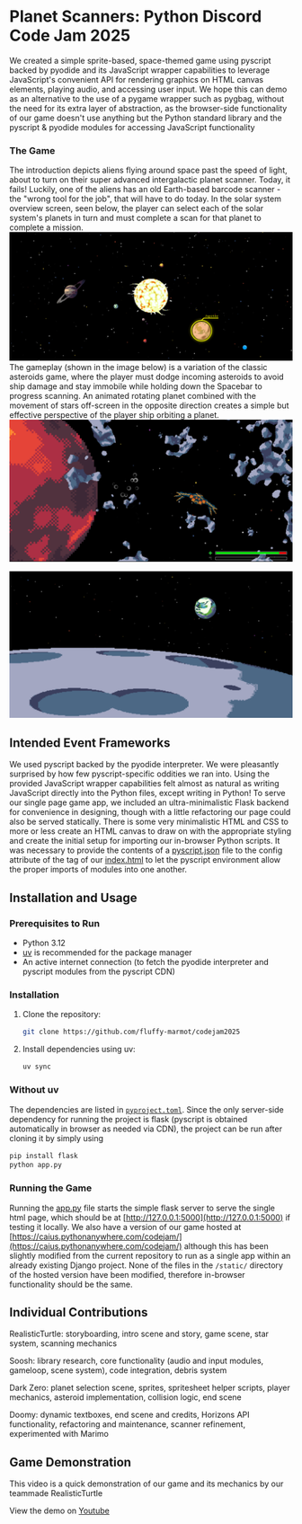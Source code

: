 # Planet Scanners: Python Discord Code Jam 2025

We created a simple sprite-based, space-themed game using pyscript backed by pyodide and its JavaScript wrapper
capabilities to leverage JavaScript's convenient API for rendering graphics on HTML canvas elements, playing
audio, and accessing user input. We hope this can demo as an alternative to the use of a pygame wrapper such as
pygbag, without the need for its extra layer of abstraction, as the browser-side functionality of our game doesn't use anything
but the Python standard library and the pyscript & pyodide modules for accessing JavaScript functionality

### The Game

The introduction depicts aliens flying around space past the speed of light, about to turn on their super
advanced intergalactic planet scanner. Today, it fails! Luckily, one of the aliens has an old Earth-based
barcode scanner - the "wrong tool for the
job", that will have to do today. In the solar system overview screen, seen below, the player can select each of the solar system's planets in turn and must complete
a scan for that planet to complete a mission.
![Planet selection screen](/readme_images/game1.png)
The gameplay (shown in the image below) is a variation of the classic asteroids game, where
the player must dodge incoming asteroids to avoid ship damage and stay immobile while holding down the Spacebar
to progress scanning.
An animated rotating planet combined with the movement of stars off-screen in the opposite direction creates a
simple but effective perspective of the player ship orbiting a planet.
![Planet selection screen](/readme_images/game2.png)

![Planet selection screen](/readme_images/game3.png)

## Intended Event Frameworks

We used pyscript backed by the pyodide interpreter. We were pleasantly surprised by how few pyscript-specific
oddities we ran into. Using the provided JavaScript wrapper capabilities felt almost as natural as writing
JavaScript directly into the Python files, except writing in Python! To serve our single page game app, we
included an ultra-minimalistic Flask backend for convenience in designing, though with a little refactoring our page could
also be served statically. There is some very minimalistic HTML and CSS to more or less create an HTML canvas to
draw on with the appropriate styling and create the initial setup for importing our in-browser Python scripts.
It was necessary to provide the contents of a [pyscript.json](/static/pyscript.json) file to the config attribute of the <py-script> tag
of our [index.html](/templates/index.html) to let the pyscript environment allow the proper imports of modules into one another.

## Installation and Usage

### Prerequisites to Run
- Python 3.12
- [uv](https://github.com/astral-sh/uv) is recommended for the package manager
- An active internet connection (to fetch the pyodide interpreter and pyscript modules from the pyscript CDN)
### Installation
1. Clone the repository:
   ```bash
   git clone https://github.com/fluffy-marmot/codejam2025
   ```

2. Install dependencies using uv:
   ```bash
   uv sync
   ```
### Without uv
The dependencies are listed in [`pyproject.toml`](pyproject.toml). Since the only server-side dependency for running the
project is flask (pyscript is obtained automatically in browser as needed via CDN), the
project can be run after cloning it by simply using
```bash
pip install flask
python app.py
```
### Running the Game
Running the [app.py](/app.py) file starts the simple flask server to serve the single html page, which should be at
[http://127.0.0.1:5000](http://127.0.0.1:5000) if testing it locally. We also have a version of our game hosted
at [https://caius.pythonanywhere.com/codejam/](https://caius.pythonanywhere.com/codejam/) although this has been
slightly modified from the current repository to run as a single app within an already existing Django project.
None of the files in the `/static/` directory of the hosted version have been modified, therefore in-browser functionality
should be the same.

## Individual Contributions

RealisticTurtle: storyboarding, intro scene and story, game scene, star system, scanning mechanics

Soosh: library research, core functionality (audio and input modules, gameloop, scene system), code integration, debris
system

Dark Zero: planet selection scene, sprites, spritesheet helper scripts, player mechanics, asteroid
implementation, collision logic, end scene

Doomy: dynamic textboxes, end scene and credits, Horizons API functionality,
refactoring and maintenance, scanner refinement, experimented with Marimo

## Game Demonstration

This video is a quick demonstration of our game and its mechanics by our teammade RealisticTurtle

View the demo on [Youtube](https://www.youtube.com/watch?v=J8LKGUsTeAo)